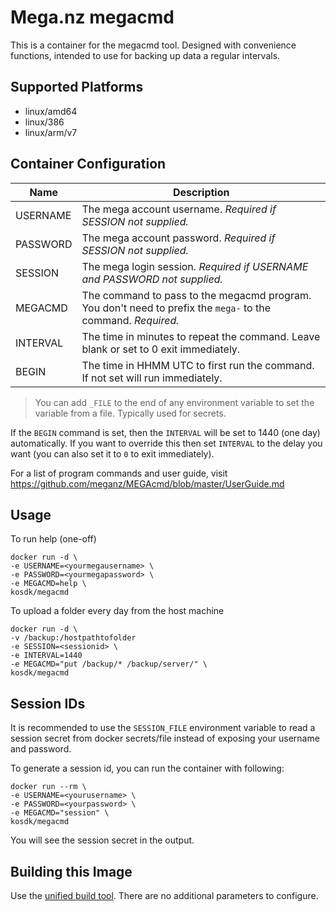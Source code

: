# Mega.nz megacmd

This is a container for the megacmd tool. Designed with convenience functions, intended to use for backing up data a regular intervals.

## Supported Platforms

* linux/amd64
* linux/386
* linux/arm/v7

## Container Configuration

| Name     | Description                                                                                                 |
| -------- | ----------------------------------------------------------------------------------------------------------- |
| USERNAME | The mega account username. *Required if SESSION not supplied.*                                              |
| PASSWORD | The mega account password. *Required if SESSION not supplied.*                                              |
| SESSION  | The mega login session. *Required if USERNAME and PASSWORD not supplied.*                                   |
| MEGACMD  | The command to pass to the megacmd program. You don't need to prefix the `mega-` to the command. *Required.* |
| INTERVAL | The time in minutes to repeat the command. Leave blank or set to 0 exit immediately.                        |
| BEGIN    | The time in HHMM UTC to first run the command. If not set will run immediately.                             |

> You can add `_FILE` to the end of any environment variable to set the variable from a file. Typically used for secrets.

If the `BEGIN` command is set, then the `INTERVAL` will be set to 1440 (one day) automatically. If you want to override this then set `INTERVAL` to the delay you want (you can also set it to `0` to exit immediately).

For a list of program commands and user guide, visit https://github.com/meganz/MEGAcmd/blob/master/UserGuide.md

## Usage

To run help (one-off)
```
docker run -d \
-e USERNAME=<yourmegausername> \
-e PASSWORD=<yourmegapassword> \
-e MEGACMD=help \
kosdk/megacmd
```

To upload a folder every day from the host machine
```
docker run -d \
-v /backup:/hostpathtofolder
-e SESSION=<sessionid> \
-e INTERVAL=1440
-e MEGACMD="put /backup/* /backup/server/" \
kosdk/megacmd
```

## Session IDs

It is recommended to use the `SESSION_FILE` environment variable to read a session secret from docker secrets/file instead of exposing your username and password.

To generate a session id, you can run the container with following:
```
docker run --rm \
-e USERNAME=<yourusername> \
-e PASSWORD=<yourpassword> \
-e MEGACMD="session" \
kosdk/megacmd
```
You will see the session secret in the output.

## Building this Image

Use the [unified build tool](/README.md#building-images).
There are no additional parameters to configure.

